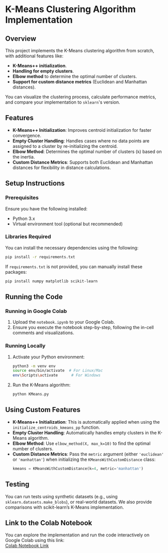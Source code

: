 # K-Means Clustering Algorithm Implementation

## Overview
This project implements the K-Means clustering algorithm from scratch, with additional features like:
- **K-Means++ initialization**.
- **Handling for empty clusters**.
- **Elbow method** to determine the optimal number of clusters.
- **Support for custom distance metrics** (Euclidean and Manhattan distances).

You can visualize the clustering process, calculate performance metrics, and compare your implementation to `sklearn`'s version.

## Features
- **K-Means++ Initialization**: Improves centroid initialization for faster convergence.
- **Empty Cluster Handling**: Handles cases where no data points are assigned to a cluster by re-initializing the centroid.
- **Elbow Method**: Determines the optimal number of clusters (`k`) based on the inertia.
- **Custom Distance Metrics**: Supports both Euclidean and Manhattan distances for flexibility in distance calculations.

## Setup Instructions

### Prerequisites
Ensure you have the following installed:
- Python 3.x
- Virtual environment tool (optional but recommended)

### Libraries Required
You can install the necessary dependencies using the following:

```bash
pip install -r requirements.txt
```

If `requirements.txt` is not provided, you can manually install these packages:

```bash
pip install numpy matplotlib scikit-learn
```

## Running the Code

### Running in Google Colab
1. Upload the `notebook.ipynb` to your Google Colab.
2. Ensure you execute the notebook step-by-step, following the in-cell comments and visualizations.

### Running Locally
1. Activate your Python environment:
    ```bash
    python3 -m venv env
    source env/bin/activate  # For Linux/Mac
    env\Scripts\activate      # For Windows
    ```
2. Run the K-Means algorithm:
    ```bash
    python KMeans.py
    ```

## Using Custom Features

- **K-Means++ Initialization**: This is automatically applied when using the `initialize_centroids_kmeans_pp` function.
- **Empty Cluster Handling**: Automatically handles empty clusters in the K-Means algorithm.
- **Elbow Method**: Use `elbow_method(X, max_k=10)` to find the optimal number of clusters.
- **Custom Distance Metrics**: Pass the `metric` argument (either `'euclidean'` or `'manhattan'`) when initializing the `KMeansWithCustomDistance` class:
    ```python
    kmeans = KMeansWithCustomDistance(k=4, metric='manhattan')
    ```

## Testing

You can run tests using synthetic datasets (e.g., using `sklearn.datasets.make_blobs`), or real-world datasets. We also provide comparisons with scikit-learn’s K-Means implementation.

## Link to the Colab Notebook

You can explore the implementation and run the code interactively on Google Colab using this link:  
[Colab Notebook Link](https://colab.research.google.com/drive/1Zs3KTJBlyauRjWEUwd3qyu3yv8AmHUxZ#scrollTo=uyPkwMwEqF1g)
